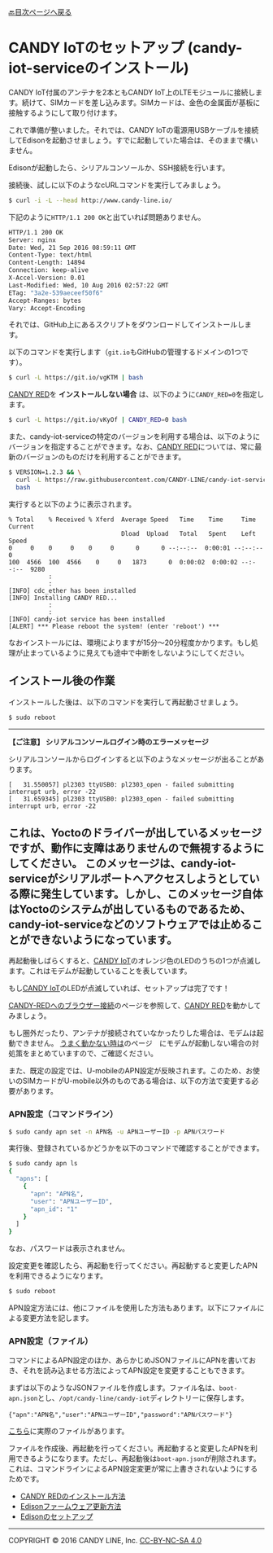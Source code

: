 [🔙目次ページへ戻る](README.md)

# CANDY IoTのセットアップ (candy-iot-serviceのインストール)

CANDY IoT付属のアンテナを2本ともCANDY IoT上のLTEモジュールに接続します。続けて、SIMカードを差し込みます。SIMカードは、金色の金属面が基板に接触するようにして取り付けます。

これで準備が整いました。それでは、CANDY IoTの電源用USBケーブルを接続してEdisonを起動させましょう。すでに起動していた場合は、そのままで構いません。

Edisonが起動したら、シリアルコンソールか、SSH接続を行います。

接続後、試しに以下のようなcURLコマンドを実行してみましょう。

```bash
$ curl -i -L --head http://www.candy-line.io/
```

下記のように`HTTP/1.1 200 OK`と出ていれば問題ありません。
```bash
HTTP/1.1 200 OK
Server: nginx
Date: Wed, 21 Sep 2016 08:59:11 GMT
Content-Type: text/html
Content-Length: 14894
Connection: keep-alive
X-Accel-Version: 0.01
Last-Modified: Wed, 10 Aug 2016 02:57:22 GMT
ETag: "3a2e-539aeceef50f6"
Accept-Ranges: bytes
Vary: Accept-Encoding
```

それでは、GitHub上にあるスクリプトをダウンロードしてインストールします。

以下のコマンドを実行します（`git.io`もGitHubの管理するドメインの1つです）。

```bash
$ curl -L https://git.io/vgKTM | bash
```

[CANDY RED](https://github.com/dbaba/candy-red)を **インストールしない場合** は、以下のように`CANDY_RED=0`を指定します。
```bash
$ curl -L https://git.io/vKyOf | CANDY_RED=0 bash
```

また、candy-iot-serviceの特定のバージョンを利用する場合は、以下のようにバージョンを指定することができます。なお、[CANDY RED](https://github.com/dbaba/candy-red)については、常に最新のバージョンのものだけを利用することができます。
```bash
$ VERSION=1.2.3 && \
  curl -L https://raw.githubusercontent.com/CANDY-LINE/candy-iot-service/${VERSION}/install.sh | \
  bash
```

実行すると以下のように表示されます。

    % Total    % Received % Xferd  Average Speed   Time    Time     Time  Current
                                   Dload  Upload   Total   Spent    Left  Speed
    0     0    0     0    0     0      0      0 --:--:--  0:00:01 --:--:--     0
    100  4566  100  4566    0     0   1873      0  0:00:02  0:00:02 --:--:--  9280
               :
               :
    [INFO] cdc_ether has been installed
    [INFO] Installing CANDY RED...
               :
               :
    [INFO] candy-iot service has been installed
    [ALERT] *** Please reboot the system! (enter 'reboot') ***

なおインストールには、環境によりますが15分〜20分程度かかります。もし処理が止まっているように見えても途中で中断をしないようにしてください。

## インストール後の作業
インストールした後は、以下のコマンドを実行して再起動させましょう。

```bash
$ sudo reboot
```

---
**【ご注意】 シリアルコンソールログイン時のエラーメッセージ**

シリアルコンソールからログインすると以下のようなメッセージが出ることがあります。

    [   31.550057] pl2303 ttyUSB0: pl2303_open - failed submitting interrupt urb, error -22
    [   31.659345] pl2303 ttyUSB0: pl2303_open - failed submitting interrupt urb, error -22

これは、Yoctoのドライバーが出しているメッセージですが、動作に支障はありませんので無視するようにしてください。
このメッセージは、candy-iot-serviceがシリアルポートへアクセスしようとしている際に発生しています。しかし、このメッセージ自体はYoctoのシステムが出しているものであるため、candy-iot-serviceなどのソフトウェアでは止めることができないようになっています。
---

再起動後しばらくすると、[CANDY IoT](http://www.candy-line.io/proandsv.html#candyiot)のオレンジ色のLEDのうちの1つが点滅します。これはモデムが起動していることを表しています。

もし[CANDY IoT](http://www.candy-line.io/proandsv.html#candyiot)のLEDが点滅していれば、セットアップは完了です！

[CANDY-REDへのブラウザー接続](CANDY-REDへのブラウザー接続.md)のページを参照して、[CANDY RED](https://github.com/dbaba/candy-red)を動かしてみましょう。

もし圏外だったり、アンテナが接続されていなかったりした場合は、モデムは起動できません。
[うまく動かない時は](うまく動かない時は.md)のページ　にモデムが起動しない場合の対処策をまとめていますので、ご確認ください。

また、既定の設定では、U-mobileのAPN設定が反映されます。このため、お使いのSIMカードがU-mobile以外のものである場合は、以下の方法で変更する必要があります。

### APN設定（コマンドライン）

```bash
$ sudo candy apn set -n APN名 -u APNユーザーID -p APNパスワード
```

実行後、登録されているかどうかを以下のコマンドで確認することができます。
```bash
$ sudo candy apn ls
{
  "apns": [
    {
      "apn": "APN名",
      "user": "APNユーザーID",
      "apn_id": "1"
    }
  ]
}
```

なお、パスワードは表示されません。

設定変更を確認したら、再起動を行ってください。再起動すると変更したAPNを利用できるようになります。

```bash
$ sudo reboot
```

APN設定方法には、他にファイルを使用した方法もあります。以下にファイルによる変更方法を記します。

### APN設定（ファイル）

コマンドによるAPN設定のほか、あらかじめJSONファイルにAPNを書いておき、それを読み込ませる方法によってAPN設定を変更することもできます。

まずは以下のようなJSONファイルを作成します。ファイル名は、`boot-apn.json`とし、`/opt/candy-line/candy-iot`ディレクトリーに保存します。
```
{"apn":"APN名","user":"APNユーザーID","password":"APNパスワード"}
```
[こちら](systemd/boot-apn.json)に実際のファイルがあります。

ファイルを作成後、再起動を行ってください。再起動すると変更したAPNを利用できるようになります。ただし、再起動後は`boot-apn.json`が削除されます。これは、コマンドラインによるAPN設定変更が常に上書きされないようにするためです。

* [CANDY REDのインストール方法](CANDY-REDのインストール方法.md)
* [Edisonファームウェア更新方法](Edisonファームウェア更新方法.md)
* [Edisonのセットアップ](Edisonのセットアップ.md)

---
COPYRIGHT © 2016 CANDY LINE, Inc. [CC-BY-NC-SA 4.0](https://creativecommons.org/licenses/by-nc-sa/4.0/)
